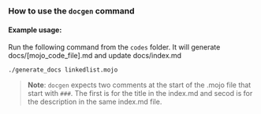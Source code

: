 ### How to use the `docgen` command

#### Example usage:

Run the following command from the `codes` folder. It will generate docs/[mojo_code_file].md and update docs/index.md

```bash
./generate_docs linkedlist.mojo

```
> **Note**: `docgen` expects two comments at the start of the .mojo file that start with `###`. The first is for the title in the index.md and secod is for the description in the same index.md file.

